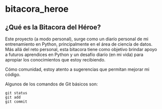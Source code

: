 # bitacora_heroe
## ¿Qué es la Bitacora del Héroe?

Este proyecto (a modo personal), surge como un diarío personal de mi entrenamiento en Python, principalmente en el área de ciencía de datos. Más allá del reto personal, esta bitacora tiene como objetivo brindar apoyo a futuros aprendices en Python y un desafío diarío (en mi vida) para apropiar los conocimientos que estoy recibiendo.

Cómo comunidad, estoy atento a sugerencias que permitan mejorar mi código.

Algunos de los comandos de Git básicos son:
```
git status
git add
git commit
```
